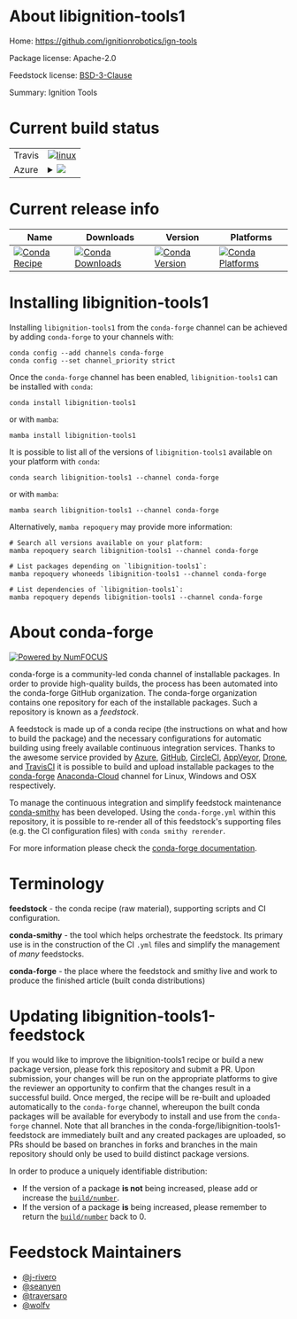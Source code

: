 About libignition-tools1
========================

Home: https://github.com/ignitionrobotics/ign-tools

Package license: Apache-2.0

Feedstock license: [BSD-3-Clause](https://github.com/conda-forge/libignition-tools-feedstock/blob/main/LICENSE.txt)

Summary: Ignition Tools

Current build status
====================


<table><tr>
    <td>Travis</td>
    <td>
      <a href="https://app.travis-ci.com/conda-forge/libignition-tools-feedstock">
        <img alt="linux" src="https://img.shields.io/travis/com/conda-forge/libignition-tools-feedstock/main.svg?label=Linux">
      </a>
    </td>
  </tr>
    
  <tr>
    <td>Azure</td>
    <td>
      <details>
        <summary>
          <a href="https://dev.azure.com/conda-forge/feedstock-builds/_build/latest?definitionId=8231&branchName=main">
            <img src="https://dev.azure.com/conda-forge/feedstock-builds/_apis/build/status/libignition-tools-feedstock?branchName=main">
          </a>
        </summary>
        <table>
          <thead><tr><th>Variant</th><th>Status</th></tr></thead>
          <tbody><tr>
              <td>linux_64_ruby2.5</td>
              <td>
                <a href="https://dev.azure.com/conda-forge/feedstock-builds/_build/latest?definitionId=8231&branchName=main">
                  <img src="https://dev.azure.com/conda-forge/feedstock-builds/_apis/build/status/libignition-tools-feedstock?branchName=main&jobName=linux&configuration=linux_64_ruby2.5" alt="variant">
                </a>
              </td>
            </tr><tr>
              <td>linux_64_ruby2.6</td>
              <td>
                <a href="https://dev.azure.com/conda-forge/feedstock-builds/_build/latest?definitionId=8231&branchName=main">
                  <img src="https://dev.azure.com/conda-forge/feedstock-builds/_apis/build/status/libignition-tools-feedstock?branchName=main&jobName=linux&configuration=linux_64_ruby2.6" alt="variant">
                </a>
              </td>
            </tr><tr>
              <td>linux_aarch64_ruby2.5</td>
              <td>
                <a href="https://dev.azure.com/conda-forge/feedstock-builds/_build/latest?definitionId=8231&branchName=main">
                  <img src="https://dev.azure.com/conda-forge/feedstock-builds/_apis/build/status/libignition-tools-feedstock?branchName=main&jobName=linux&configuration=linux_aarch64_ruby2.5" alt="variant">
                </a>
              </td>
            </tr><tr>
              <td>linux_aarch64_ruby2.6</td>
              <td>
                <a href="https://dev.azure.com/conda-forge/feedstock-builds/_build/latest?definitionId=8231&branchName=main">
                  <img src="https://dev.azure.com/conda-forge/feedstock-builds/_apis/build/status/libignition-tools-feedstock?branchName=main&jobName=linux&configuration=linux_aarch64_ruby2.6" alt="variant">
                </a>
              </td>
            </tr><tr>
              <td>linux_ppc64le_ruby2.5</td>
              <td>
                <a href="https://dev.azure.com/conda-forge/feedstock-builds/_build/latest?definitionId=8231&branchName=main">
                  <img src="https://dev.azure.com/conda-forge/feedstock-builds/_apis/build/status/libignition-tools-feedstock?branchName=main&jobName=linux&configuration=linux_ppc64le_ruby2.5" alt="variant">
                </a>
              </td>
            </tr><tr>
              <td>linux_ppc64le_ruby2.6</td>
              <td>
                <a href="https://dev.azure.com/conda-forge/feedstock-builds/_build/latest?definitionId=8231&branchName=main">
                  <img src="https://dev.azure.com/conda-forge/feedstock-builds/_apis/build/status/libignition-tools-feedstock?branchName=main&jobName=linux&configuration=linux_ppc64le_ruby2.6" alt="variant">
                </a>
              </td>
            </tr><tr>
              <td>osx_64_ruby2.5</td>
              <td>
                <a href="https://dev.azure.com/conda-forge/feedstock-builds/_build/latest?definitionId=8231&branchName=main">
                  <img src="https://dev.azure.com/conda-forge/feedstock-builds/_apis/build/status/libignition-tools-feedstock?branchName=main&jobName=osx&configuration=osx_64_ruby2.5" alt="variant">
                </a>
              </td>
            </tr><tr>
              <td>osx_64_ruby2.6</td>
              <td>
                <a href="https://dev.azure.com/conda-forge/feedstock-builds/_build/latest?definitionId=8231&branchName=main">
                  <img src="https://dev.azure.com/conda-forge/feedstock-builds/_apis/build/status/libignition-tools-feedstock?branchName=main&jobName=osx&configuration=osx_64_ruby2.6" alt="variant">
                </a>
              </td>
            </tr><tr>
              <td>osx_arm64_ruby2.5</td>
              <td>
                <a href="https://dev.azure.com/conda-forge/feedstock-builds/_build/latest?definitionId=8231&branchName=main">
                  <img src="https://dev.azure.com/conda-forge/feedstock-builds/_apis/build/status/libignition-tools-feedstock?branchName=main&jobName=osx&configuration=osx_arm64_ruby2.5" alt="variant">
                </a>
              </td>
            </tr><tr>
              <td>osx_arm64_ruby2.6</td>
              <td>
                <a href="https://dev.azure.com/conda-forge/feedstock-builds/_build/latest?definitionId=8231&branchName=main">
                  <img src="https://dev.azure.com/conda-forge/feedstock-builds/_apis/build/status/libignition-tools-feedstock?branchName=main&jobName=osx&configuration=osx_arm64_ruby2.6" alt="variant">
                </a>
              </td>
            </tr><tr>
              <td>win_64</td>
              <td>
                <a href="https://dev.azure.com/conda-forge/feedstock-builds/_build/latest?definitionId=8231&branchName=main">
                  <img src="https://dev.azure.com/conda-forge/feedstock-builds/_apis/build/status/libignition-tools-feedstock?branchName=main&jobName=win&configuration=win_64_" alt="variant">
                </a>
              </td>
            </tr>
          </tbody>
        </table>
      </details>
    </td>
  </tr>
</table>

Current release info
====================

| Name | Downloads | Version | Platforms |
| --- | --- | --- | --- |
| [![Conda Recipe](https://img.shields.io/badge/recipe-libignition--tools1-green.svg)](https://anaconda.org/conda-forge/libignition-tools1) | [![Conda Downloads](https://img.shields.io/conda/dn/conda-forge/libignition-tools1.svg)](https://anaconda.org/conda-forge/libignition-tools1) | [![Conda Version](https://img.shields.io/conda/vn/conda-forge/libignition-tools1.svg)](https://anaconda.org/conda-forge/libignition-tools1) | [![Conda Platforms](https://img.shields.io/conda/pn/conda-forge/libignition-tools1.svg)](https://anaconda.org/conda-forge/libignition-tools1) |

Installing libignition-tools1
=============================

Installing `libignition-tools1` from the `conda-forge` channel can be achieved by adding `conda-forge` to your channels with:

```
conda config --add channels conda-forge
conda config --set channel_priority strict
```

Once the `conda-forge` channel has been enabled, `libignition-tools1` can be installed with `conda`:

```
conda install libignition-tools1
```

or with `mamba`:

```
mamba install libignition-tools1
```

It is possible to list all of the versions of `libignition-tools1` available on your platform with `conda`:

```
conda search libignition-tools1 --channel conda-forge
```

or with `mamba`:

```
mamba search libignition-tools1 --channel conda-forge
```

Alternatively, `mamba repoquery` may provide more information:

```
# Search all versions available on your platform:
mamba repoquery search libignition-tools1 --channel conda-forge

# List packages depending on `libignition-tools1`:
mamba repoquery whoneeds libignition-tools1 --channel conda-forge

# List dependencies of `libignition-tools1`:
mamba repoquery depends libignition-tools1 --channel conda-forge
```


About conda-forge
=================

[![Powered by
NumFOCUS](https://img.shields.io/badge/powered%20by-NumFOCUS-orange.svg?style=flat&colorA=E1523D&colorB=007D8A)](https://numfocus.org)

conda-forge is a community-led conda channel of installable packages.
In order to provide high-quality builds, the process has been automated into the
conda-forge GitHub organization. The conda-forge organization contains one repository
for each of the installable packages. Such a repository is known as a *feedstock*.

A feedstock is made up of a conda recipe (the instructions on what and how to build
the package) and the necessary configurations for automatic building using freely
available continuous integration services. Thanks to the awesome service provided by
[Azure](https://azure.microsoft.com/en-us/services/devops/), [GitHub](https://github.com/),
[CircleCI](https://circleci.com/), [AppVeyor](https://www.appveyor.com/),
[Drone](https://cloud.drone.io/welcome), and [TravisCI](https://travis-ci.com/)
it is possible to build and upload installable packages to the
[conda-forge](https://anaconda.org/conda-forge) [Anaconda-Cloud](https://anaconda.org/)
channel for Linux, Windows and OSX respectively.

To manage the continuous integration and simplify feedstock maintenance
[conda-smithy](https://github.com/conda-forge/conda-smithy) has been developed.
Using the ``conda-forge.yml`` within this repository, it is possible to re-render all of
this feedstock's supporting files (e.g. the CI configuration files) with ``conda smithy rerender``.

For more information please check the [conda-forge documentation](https://conda-forge.org/docs/).

Terminology
===========

**feedstock** - the conda recipe (raw material), supporting scripts and CI configuration.

**conda-smithy** - the tool which helps orchestrate the feedstock.
                   Its primary use is in the construction of the CI ``.yml`` files
                   and simplify the management of *many* feedstocks.

**conda-forge** - the place where the feedstock and smithy live and work to
                  produce the finished article (built conda distributions)


Updating libignition-tools1-feedstock
=====================================

If you would like to improve the libignition-tools1 recipe or build a new
package version, please fork this repository and submit a PR. Upon submission,
your changes will be run on the appropriate platforms to give the reviewer an
opportunity to confirm that the changes result in a successful build. Once
merged, the recipe will be re-built and uploaded automatically to the
`conda-forge` channel, whereupon the built conda packages will be available for
everybody to install and use from the `conda-forge` channel.
Note that all branches in the conda-forge/libignition-tools1-feedstock are
immediately built and any created packages are uploaded, so PRs should be based
on branches in forks and branches in the main repository should only be used to
build distinct package versions.

In order to produce a uniquely identifiable distribution:
 * If the version of a package **is not** being increased, please add or increase
   the [``build/number``](https://docs.conda.io/projects/conda-build/en/latest/resources/define-metadata.html#build-number-and-string).
 * If the version of a package **is** being increased, please remember to return
   the [``build/number``](https://docs.conda.io/projects/conda-build/en/latest/resources/define-metadata.html#build-number-and-string)
   back to 0.

Feedstock Maintainers
=====================

* [@j-rivero](https://github.com/j-rivero/)
* [@seanyen](https://github.com/seanyen/)
* [@traversaro](https://github.com/traversaro/)
* [@wolfv](https://github.com/wolfv/)

